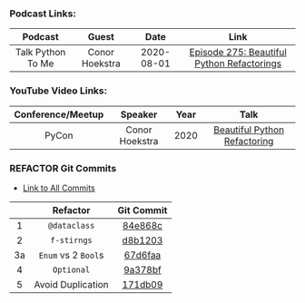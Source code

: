 ### Podcast Links:
|      Podcast      |     Guest      |    Date    |                                                          Link                                                          |
| :---------------: | :------------: | :--------: | :--------------------------------------------------------------------------------------------------------------------: |
| Talk Python To Me | Conor Hoekstra | 2020-08-01 | [Episode 275: Beautiful Python Refactorings](https://talkpython.fm/episodes/show/275/beautiful-pythonic-refactorings ) |

### YouTube Video Links:
| Conference/Meetup |    Speaker     | Year  |                             Talk                             |
| :---------------: | :------------: | :---: | :----------------------------------------------------------: |
|       PyCon       | Conor Hoekstra | 2020  | [Beautiful Python Refactoring](https://youtu.be/W-lZttZhsUY) |

### REFACTOR Git Commits

* [Link to All Commits](https://github.com/codereport/scrabble/commits)

|       |      Refactor       |                                            Git Commit                                             |
| :---: | :-----------------: | :-----------------------------------------------------------------------------------------------: |
|   1   |    `@dataclass`     | [84e868c](https://github.com/codereport/scrabble/commit/84e868c7e8421d5d8d423eee08c636bc591497dd) |
|   2   |     `f-stirngs`     | [d8b1203](https://github.com/codereport/scrabble/commit/d8b12030bdcccd3af39c59cc6c696c87a23fbc1b) |
|  3a   | `Enum` vs 2 `Bool`s | [67d6faa](https://github.com/codereport/scrabble/commit/67d6faac7a461f7fa49a10e88b9315a1562bc2ab) |
|   4   |     `Optional`      | [9a378bf](https://github.com/codereport/scrabble/commit/9a378bf75642f6f3fc204ca219e0a26ca39d17eb) |
|   5   |  Avoid Duplication  | [171db09](https://github.com/codereport/scrabble/commit/171db0901edf23d7403cccfe9622beb2659bf472) |
